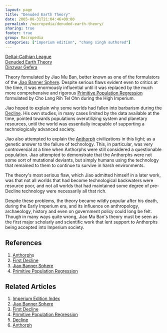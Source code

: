 ```yaml
---
layout: page
title: "Denuded Earth Theory"
date: 2005-08-31T21:04:46+00:00
permalink: /macropedia/denuded-earth-theory/
sharing: true
footer: true
group: Macropedia
categories: ["imperium edition", "chang singh authored"]
---
```


<div class='row'>
	<div class='col-md-4'><a href='/macropedia/deltai-cathian-league'>Deltai-Cathian League</a></div>
	<div class='col-md-4'><a href='/macropedia/denuded-earth-theory'>Denuded Earth Theory</a></div>
	<div class='col-md-4'><a href='/macropedia/dinzwar-gefera'>Dinzwar Gefera</a></div>
</div>


Theory formulated by Jiao Mu Ban, better known as one of the formulators of the [Jiao Banner Sphere](/macropedia/jiao-banner-sphere).  Despite serious flaws evident even to critics at the time, it was enormously influential until it was replaced by the much more comprehensive and rigorous [Primitive Population Regression](/macropedia/primitive-population-regression) formulated by Cho Lang Rih Tel Ohn during the High Imperium.

Jiao hoped to explain why some worlds had fallen into barbarism during the [Decline](/chronology/first-decline).  His own studies, in many cases limited by the data available at the time, pointed towards populations overutilizing system and planetary resources, until the world was essentially incapable of supporting a technologically advanced society.  

Jiao also attempted to explain the [Anthorph](/macropedia/anthorph) civilizations in this light; as a genetic answer to the failure of technology.  This, in particular, was very controversial at a time when Anthorphs were still considered a questionable population.  Jiao attempted to demonstrate that the Anthorphs were not some sort of mutational deviants, but simply humans using the technology that remained to them to continue to survive in harsh environments.

The theory's most serious flaw, which Jiao admitted himself in a later work, was that not all worlds that had become technological backwaters were resource poor, and not all worlds that had maintained some degree of pre-Decline technology were necessarily all that rich.

Despite these problems, the theory became wildly popular after his death, during the Early Imperium era, and its influence on anthropology, archaeology, history and even on government policy could long be felt.  Though in many ways quite wrong, Jiao Mu Ban's theory must be seen as the first major scholarly and scientific work that lent support to Anthorphs being accepted into Imperium society.

## References
1. [Anthorph](/macropedia/anthorph)s
1. [First Decline](/chronology/first-decline)
1. [Jiao Banner Sphere](/macropedia/jiao-banner-sphere)
1. [Primitive Population Regression](/macropedia/primitive-population-regression) 

## Related Articles

1. [Imperium Edition Index](/macropedia/imperium-edition-index)
2. [Jiao Banner Sphere](/macropedia/jiao-banner-sphere)
3. [First Decline](/chronology/first-decline)
4. [Primitive Population Regression](/macropedia/primitive-population-regression)
5. [Decline](/chronology/first-decline)
6. [Anthorph](/macropedia/anthorph)



 
